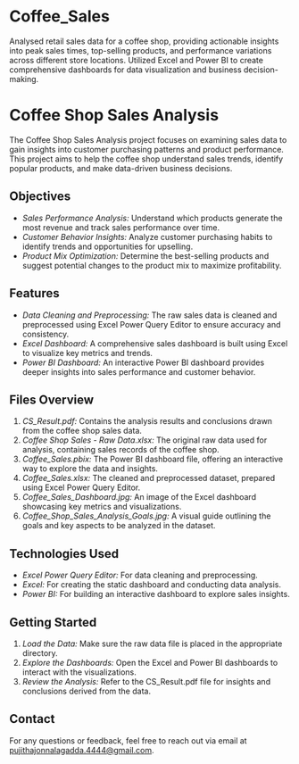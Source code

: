 # Coffee_Sales
Analysed retail sales data for a coffee shop, providing actionable insights into peak sales times, top-selling  products, and performance variations across different store locations. Utilized Excel and Power BI to create  comprehensive dashboards for data visualization and business decision-making.
# Coffee Shop Sales Analysis

The Coffee Shop Sales Analysis project focuses on examining sales data to gain insights into customer purchasing patterns and product performance. This project aims to help the coffee shop understand sales trends, identify popular products, and make data-driven business decisions.

## Objectives

- *Sales Performance Analysis:* Understand which products generate the most revenue and track sales performance over time.
- *Customer Behavior Insights:* Analyze customer purchasing habits to identify trends and opportunities for upselling.
- *Product Mix Optimization:* Determine the best-selling products and suggest potential changes to the product mix to maximize profitability.

## Features

- *Data Cleaning and Preprocessing:* The raw sales data is cleaned and preprocessed using Excel Power Query Editor to ensure accuracy and consistency.
- *Excel Dashboard:* A comprehensive sales dashboard is built using Excel to visualize key metrics and trends.
- *Power BI Dashboard:* An interactive Power BI dashboard provides deeper insights into sales performance and customer behavior.

## Files Overview

1. *CS_Result.pdf:* Contains the analysis results and conclusions drawn from the coffee shop sales data.
2. *Coffee Shop Sales - Raw Data.xlsx:* The original raw data used for analysis, containing sales records of the coffee shop.
3. *Coffee_Sales.pbix:* The Power BI dashboard file, offering an interactive way to explore the data and insights.
4. *Coffee_Sales.xlsx:* The cleaned and preprocessed dataset, prepared using Excel Power Query Editor.
5. *Coffee_Sales_Dashboard.jpg:* An image of the Excel dashboard showcasing key metrics and visualizations.
6. *Coffee_Shop_Sales_Analysis_Goals.jpg:* A visual guide outlining the goals and key aspects to be analyzed in the dataset.

## Technologies Used

- *Excel Power Query Editor:* For data cleaning and preprocessing.
- *Excel:* For creating the static dashboard and conducting data analysis.
- *Power BI:* For building an interactive dashboard to explore sales insights.

## Getting Started

1. *Load the Data:* Make sure the raw data file is placed in the appropriate directory.
2. *Explore the Dashboards:* Open the Excel and Power BI dashboards to interact with the visualizations.
3. *Review the Analysis:* Refer to the CS_Result.pdf file for insights and conclusions derived from the data.

## Contact

For any questions or feedback, feel free to reach out via email at [pujithajonnalagadda.4444@gmail.com](mailto:pujithajonnalagadda.4444@gmail.com).
